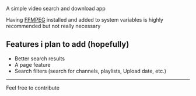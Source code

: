 A simple video search and download app

Having [FFMPEG](https://www.ffmpeg.org/download.html) installed and added to system variables is highly recommended but not really necessary

Features i plan to add (hopefully)
---------------------------------
- Better search results
- A page feature 
- Search filters (search for channels, playlists, Upload date, etc.)
---------------------------------

Feel free to contribute
